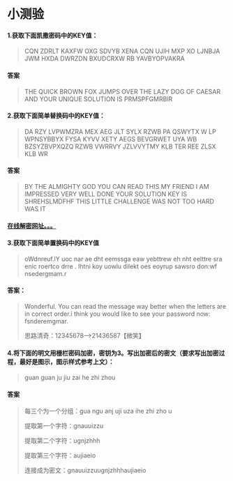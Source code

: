 # 小测验
#### 1.获取下面凯撒密码中的KEY值：
>CQN ZDRLT KAXFW OXG SDVYB XENA CQN UJIH MXP XO LJNBJA JWM HXDA DWRZDN BXUDCRXW RB YAVBYOPVAKRA

#### 答案
>THE QUICK BROWN FOX JUMPS OVER THE LAZY DOG OF CAESAR AND YOUR UNIQUE SOLUTION IS PRMSPFGMRBIR


#### 2.获取下面简单替换码中的KEY值：
>DA RZY LVPWMZRA MEX AEG JLT SYLX RZWB PA QSWYTX W LP WPNSYBBYX FYSA KYVV XETY AEGS BEVGRWET UYA WB BZSYZBVPXQZQ RZWB VWRRVY JZLVVYTMY KLB TER REE ZLSX KLB WR

#### 答案
>BY THE ALMIGHTY GOD YOU CAN READ THIS MY FRIEND I AM IMPRESSED VERY WELL DONE YOUR SOLUTION KEY IS SHREHSLMDFHF THIS LITTLE CHALLENGE WAS NOT TOO HARD WAS IT

#### <a href="https://quipqiup.com/">在线解密网址。。。</a>

#### 3.获取下面简单置换码中的KEY值
>oWdnreuf.lY uoc nar ae dht eemssga eaw yebttrew eh nht eelttre sra enic roertco drre . Ihtni koy uowlu dilekt  oes eoyrup sawsro don:wf nsedergmam.r

#### 答案：
>Wonderful. You can read the message way better when the letters are in correct order.i think you would like to see your password now: fsnderemgmar.
>
>思路清奇：12345678-->21436587【微笑】






#### 4.将下面的明文用栅栏密码加密，密钥为3。写出加密后的密文（要求写出加密过程，最好是图示，图示样式参考上文）：
>guan guan ju jiu zai he zhi zhou

#### 答案
>每三个为一个分组：gua ngu anj uji uza ihe zhi zho u
> 
> 提取第一个字符：gnauuizzu
> 
> 提取第二个字符：ugnjzhhh
> 
> 提取第三个字符：aujiaeio
> 
> 连接成为密文：gnauuizzuugnjzhhhaujiaeio
